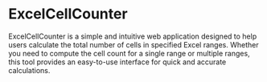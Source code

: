 # ExcelCellCounter
ExcelCellCounter is a simple and intuitive web application designed to help users calculate the total number of cells in specified Excel ranges. Whether you need to compute the cell count for a single range or multiple ranges, this tool provides an easy-to-use interface for quick and accurate calculations.
